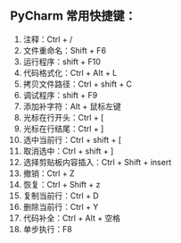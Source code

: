 ## PyCharm  常用快捷键：

1. 注释：Ctrl + /
2. 文件重命名：Shift + F6
3. 运行程序：shift + F10
4. 代码格式化：Ctrl + Alt + L
5. 拷贝文件路径：Ctrl + shift + C
6. 调试程序：shift + F9
7. 添加补字符：Alt + 鼠标左键
8. 光标在行开头：Ctrl + [
9. 光标在行结尾：Ctrl + ]
10. 选中当前行：Ctrl + shift + [
11. 取消选中：Ctrl + shift + ]
12. 选择剪贴板内容插入：Ctrl +  Shift + insert
13. 撤销：Ctrl + Z
14. 恢复：Ctrl + Shift + z
15. 复制当前行：Ctrl + D
16. 删除当前行：Ctrl + Y
17. 代码补全：Ctrl + Alt  + 空格
18. 单步执行：F8

